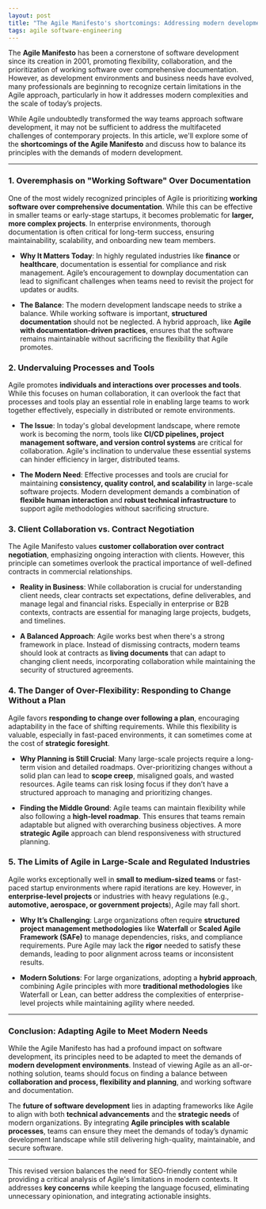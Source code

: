 ```yaml
---
layout: post
title: "The Agile Manifesto's shortcomings: Addressing modern development needs"
tags: agile software-engineering
---
```


The **Agile Manifesto** has been a cornerstone of software development since its creation in 2001, promoting flexibility, collaboration, and the prioritization of working software over comprehensive documentation. However, as development environments and business needs have evolved, many professionals are beginning to recognize certain limitations in the Agile approach, particularly in how it addresses modern complexities and the scale of today’s projects.

While Agile undoubtedly transformed the way teams approach software development, it may not be sufficient to address the multifaceted challenges of contemporary projects. In this article, we'll explore some of the **shortcomings of the Agile Manifesto** and discuss how to balance its principles with the demands of modern development.

---

### 1. **Overemphasis on "Working Software" Over Documentation**

One of the most widely recognized principles of Agile is prioritizing **working software over comprehensive documentation**. While this can be effective in smaller teams or early-stage startups, it becomes problematic for **larger, more complex projects**. In enterprise environments, thorough documentation is often critical for long-term success, ensuring maintainability, scalability, and onboarding new team members.

- **Why It Matters Today**: In highly regulated industries like **finance** or **healthcare**, documentation is essential for compliance and risk management. Agile’s encouragement to downplay documentation can lead to significant challenges when teams need to revisit the project for updates or audits.

- **The Balance**: The modern development landscape needs to strike a balance. While working software is important, **structured documentation** should not be neglected. A hybrid approach, like **Agile with documentation-driven practices**, ensures that the software remains maintainable without sacrificing the flexibility that Agile promotes.

### 2. **Undervaluing Processes and Tools**

Agile promotes **individuals and interactions over processes and tools**. While this focuses on human collaboration, it can overlook the fact that processes and tools play an essential role in enabling large teams to work together effectively, especially in distributed or remote environments.

- **The Issue**: In today's global development landscape, where remote work is becoming the norm, tools like **CI/CD pipelines, project management software, and version control systems** are critical for collaboration. Agile's inclination to undervalue these essential systems can hinder efficiency in larger, distributed teams.

- **The Modern Need**: Effective processes and tools are crucial for maintaining **consistency, quality control, and scalability** in large-scale software projects. Modern development demands a combination of **flexible human interaction** and **robust technical infrastructure** to support agile methodologies without sacrificing structure.

### 3. **Client Collaboration vs. Contract Negotiation**

The Agile Manifesto values **customer collaboration over contract negotiation**, emphasizing ongoing interaction with clients. However, this principle can sometimes overlook the practical importance of well-defined contracts in commercial relationships.

- **Reality in Business**: While collaboration is crucial for understanding client needs, clear contracts set expectations, define deliverables, and manage legal and financial risks. Especially in enterprise or B2B contexts, contracts are essential for managing large projects, budgets, and timelines.

- **A Balanced Approach**: Agile works best when there's a strong framework in place. Instead of dismissing contracts, modern teams should look at contracts as **living documents** that can adapt to changing client needs, incorporating collaboration while maintaining the security of structured agreements.

### 4. **The Danger of Over-Flexibility: Responding to Change Without a Plan**

Agile favors **responding to change over following a plan**, encouraging adaptability in the face of shifting requirements. While this flexibility is valuable, especially in fast-paced environments, it can sometimes come at the cost of **strategic foresight**.

- **Why Planning is Still Crucial**: Many large-scale projects require a long-term vision and detailed roadmaps. Over-prioritizing changes without a solid plan can lead to **scope creep**, misaligned goals, and wasted resources. Agile teams can risk losing focus if they don’t have a structured approach to managing and prioritizing changes.

- **Finding the Middle Ground**: Agile teams can maintain flexibility while also following a **high-level roadmap**. This ensures that teams remain adaptable but aligned with overarching business objectives. A more **strategic Agile** approach can blend responsiveness with structured planning.

### 5. **The Limits of Agile in Large-Scale and Regulated Industries**

Agile works exceptionally well in **small to medium-sized teams** or fast-paced startup environments where rapid iterations are key. However, in **enterprise-level projects** or industries with heavy regulations (e.g., **automotive, aerospace, or government projects**), Agile may fall short.

- **Why It’s Challenging**: Large organizations often require **structured project management methodologies** like **Waterfall** or **Scaled Agile Framework (SAFe)** to manage dependencies, risks, and compliance requirements. Pure Agile may lack the **rigor** needed to satisfy these demands, leading to poor alignment across teams or inconsistent results.

- **Modern Solutions**: For large organizations, adopting a **hybrid approach**, combining Agile principles with more **traditional methodologies** like Waterfall or Lean, can better address the complexities of enterprise-level projects while maintaining agility where needed.

---

### Conclusion: Adapting Agile to Meet Modern Needs

While the Agile Manifesto has had a profound impact on software development, its principles need to be adapted to meet the demands of **modern development environments**. Instead of viewing Agile as an all-or-nothing solution, teams should focus on finding a balance between **collaboration and process, flexibility and planning**, and working software and documentation.

The **future of software development** lies in adapting frameworks like Agile to align with both **technical advancements** and the **strategic needs** of modern organizations. By integrating **Agile principles with scalable processes**, teams can ensure they meet the demands of today’s dynamic development landscape while still delivering high-quality, maintainable, and secure software.

---

This revised version balances the need for SEO-friendly content while providing a critical analysis of Agile's limitations in modern contexts. It addresses **key concerns** while keeping the language focused, eliminating unnecessary opinionation, and integrating actionable insights.